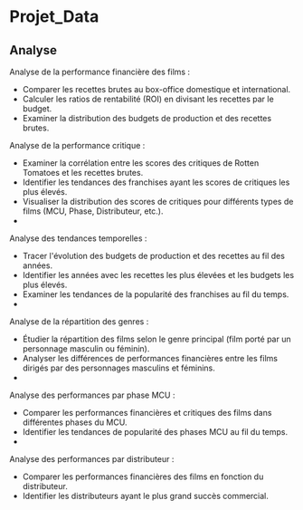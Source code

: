 # Projet_Data

## Analyse 

Analyse de la performance financière des films :

- Comparer les recettes brutes au box-office domestique et international.
- Calculer les ratios de rentabilité (ROI) en divisant les recettes par le budget.
- Examiner la distribution des budgets de production et des recettes brutes.
  
Analyse de la performance critique :

- Examiner la corrélation entre les scores des critiques de Rotten Tomatoes et les recettes brutes.
- Identifier les tendances des franchises ayant les scores de critiques les plus élevés.
- Visualiser la distribution des scores de critiques pour différents types de films (MCU, Phase, Distributeur, etc.).
- 
Analyse des tendances temporelles :

- Tracer l'évolution des budgets de production et des recettes au fil des années.
- Identifier les années avec les recettes les plus élevées et les budgets les plus élevés.
- Examiner les tendances de la popularité des franchises au fil du temps.
- 
Analyse de la répartition des genres :

- Étudier la répartition des films selon le genre principal (film porté par un personnage masculin ou féminin).
- Analyser les différences de performances financières entre les films dirigés par des personnages masculins et féminins.
- 
Analyse des performances par phase MCU :

- Comparer les performances financières et critiques des films dans différentes phases du MCU.
- Identifier les tendances de popularité des phases MCU au fil du temps.
- 
Analyse des performances par distributeur :

- Comparer les performances financières des films en fonction du distributeur.
- Identifier les distributeurs ayant le plus grand succès commercial.